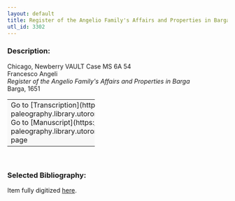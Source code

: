 ```yaml
---
layout: default
title: Register of the Angelio Family's Affairs and Properties in Barga
utl_id: 3302
---
```


### Description:

Chicago, Newberry VAULT Case MS 6A 54<br>
Francesco Angeli<br>
_Register of the Angelio Family's Affairs and Properties in Barga_<br>
Barga, 1651

<table border="0.5" cellpadding="1" cellspacing="1" style="width: 200px; background-color:#F8F8F8;"><tbody><tr><td>Go to [Transcription](https://italian-paleography.library.utoronto.ca/content/transcript_IP_062)<br>
Go to [Manuscript](https://italian-paleography.library.utoronto.ca/islandora/object/italianpaleography%3AIP_062) page</td></tr></tbody></table> 

### Selected Bibliography:

Item fully digitized [here](http://digcoll.newberry.org/#/item/ia-case_ms_6a_54).


